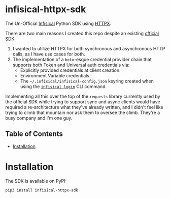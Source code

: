 # infisical-httpx-sdk
The Un-Official [Infisical](https://infisical.com/docs/documentation/getting-started/introduction) Python SDK using [HTTPX](https://www.python-httpx.org/).

There are two main reasons I created this repo despite an existing [official SDK](https://github.com/Infisical/python-sdk-official):

1) I wanted to utilize HTTPX for both synchronous and asynchronous HTTP calls, as I have use cases for both.
2) The implementation of a `boto`-esque credential provider chain that supports both Token and Universal auth credentials via:
    - Explicitly provided credentials at client creation.
    - Environment Variable credentials.
    - The `~/.infisical/infisical-config.json` keyring created when using the [`infisical login`](https://infisical.com/docs/cli/commands/login) CLI command.

Implementing all this over the top of the `requests` library currently used by the official SDK while trying to support sync and async clients would have required a re-architecture what they've already written, and I didn't feel like trying to climb that mountain nor ask them to oversee the climb. They're a busy company and I'm one guy.

## Table of Contents

- [Installation](#installation)

# Installation

The SDK is available on PyPI:

```
pip3 install infisical-httpx-sdk
```

